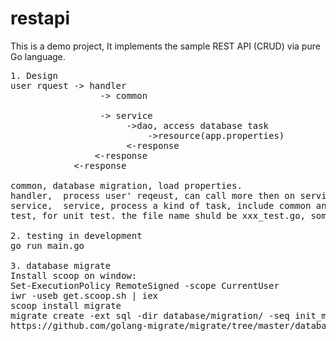 # restapi
This is a demo project, It implements the sample REST API (CRUD) via pure Go language. 

<PRE>
1. Design  
user rquest -> handler   
                 -> common 
                 
                 -> service  
                      ->dao, access database task 
                          ->resource(app.properties)
                      <-response  
                <-response  
            <-response  

common, database migration, load properties. 
handler,  process user' reqeust, can call more then on services 
service,  service, process a kind of task, include common and general services currently. in the future can split common service to a new package. 
test, for unit test. the file name shuld be xxx_test.go, some demo for researching 

2. testing in development 
go run main.go

3. database migrate
Install scoop on window:
Set-ExecutionPolicy RemoteSigned -scope CurrentUser
iwr -useb get.scoop.sh | iex
scoop install migrate
migrate create -ext sql -dir database/migration/ -seq init_mg
https://github.com/golang-migrate/migrate/tree/master/database/sqlite3
</PRE>
